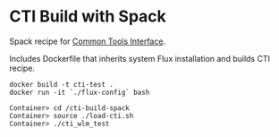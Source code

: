 # CTI Build with Spack

Spack recipe for [Common Tools Interface](https://github.com/common-tools-interface/cti).

Includes Dockerfile that inherits system Flux installation and builds CTI recipe.

	docker build -t cti-test .
	docker run -it `./flux-config` bash

	Container> cd /cti-build-spack
	Container> source ./load-cti.sh
	Container> ./cti_wlm_test
